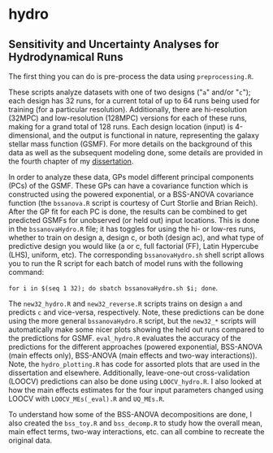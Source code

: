 # hydro
## Sensitivity and Uncertainty Analyses for Hydrodynamical Runs

The first thing you can do is pre-process the data using `preprocessing.R`.

These scripts analyze datasets with one of two designs ("`a`" and/or "`c`"); each design has 32 runs, for a current total of up to 64 runs being used for training (for a particular resolution). Additionally, there are hi-resolution (32MPC) and low-resolution (128MPC) versions for each of these runs, making for a grand total of 128 runs. Each design location (input) is 4-dimensional, and the output is functional in nature, representing the galaxy stellar mass function (GSMF). For more details on the background of this data as well as the subsequent modeling done, some details are provided in the fourth chapter of my [dissertation](https://vtechworks.lib.vt.edu/bitstream/handle/10919/115494/Walsh_SA_D_2023.pdf?sequence=1&isAllowed=y).

In order to analyze these data, GPs model different principal components (PCs) of the GSMF. These GPs can have a covariance function which is constructed using the powered exponential, or a BSS-ANOVA covariance function (the `bssanova.R` script is courtesy of Curt Storlie and Brian Reich). After the GP fit for each PC is done, the results can be combined to get predicted GSMFs for unobserved (or held out) input locations. This is done in the `bssanovaHydro.R` file; it has toggles for using the hi- or low-res runs, whether to train on design a, design c, or both (design ac), and what type of predictive design you would like (a or c, full factorial (FF), Latin Hypercube (LHS), uniform, etc). The corresponding `bssanovaHydro.sh` shell script allows you to run the R script for each batch of model runs with the following command:

`for i in $(seq 1 32); do sbatch bssanovaHydro.sh $i; done`.

The `new32_hydro.R` and `new32_reverse.R` scripts trains on design `a` and predicts `c` and vice-versa, respectively. Note, these predictions can be done using the more general `bssanovaHydro.R` script, but the `new32_*` scripts will automatically make some nicer plots showing the held out runs compared to the predictions for GSMF. `eval_hydro.R` evaluates the accuracy of the predictions for the different approaches (powered exponential, BSS-ANOVA (main effects only), BSS-ANOVA (main effects and two-way interactions)). Note, the `hydro_plotting.R` has code for assorted plots that are used in the dissertation and elsewhere. Additionally, leave-one-out cross-validation (LOOCV) predictions can also be done using `LOOCV_hydro.R`. I also looked at how the main effects estimates for the four input parameters changed using LOOCV with `LOOCV_MEs(_eval).R` and `UQ_MEs.R`. 

To understand how some of the BSS-ANOVA decompositions are done, I also created the `bss_toy.R` and `bss_decomp.R` to study how the overall mean, main effect terms, two-way interactions, etc. can all combine to recreate the original data.
